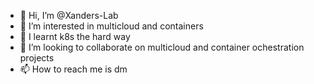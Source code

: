- 👋 Hi, I’m @Xanders-Lab
- 👀 I’m interested in multicloud and containers
- 🌱 I learnt k8s the hard way
- 💞️ I’m looking to collaborate on multicloud and container ochestration projects
- 📫 How to reach me is dm

<!---
Xanders-Lab/Xanders-Lab is a ✨ special ✨ repository because its `README.md` (this file) appears on your GitHub profile.
You can click the Preview link to take a look at your changes.
--->

